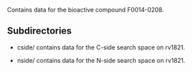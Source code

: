 Contains data for the bioactive compound F0014-0208.

## Subdirectories

- cside/ contains data for the C-side search space on rv1821.

- nside/ contains data for the N-side search space on rv1821.


